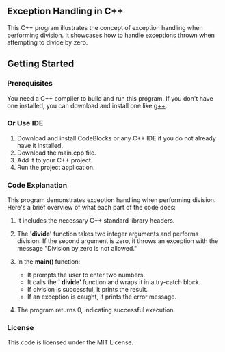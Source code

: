 ## Exception Handling in C++

This C++ program illustrates the concept of exception handling when performing division. It showcases how to handle exceptions thrown when attempting to divide by zero.

## Getting Started
### Prerequisites

You need a C++ compiler to build and run this program. If you don't have one installed, you can download and install one like [g++](https://gcc.gnu.org/).

### Or Use IDE
1. Download and install CodeBlocks or any C++ IDE if you do not already have it installed.
2. Download the main.cpp file.
3. Add it to your C++ project.
4. Run the project application.


### Code Explanation
This program demonstrates exception handling when performing division. Here's a brief overview of what each part of the code does:

1. It includes the necessary C++ standard library headers.

2. The <b>'divide'</b> function takes two integer arguments and performs division. If the second argument is zero, it throws an exception with the message "Division by zero is not allowed."

3. In the <b> main() </b> function:

    * It prompts the user to enter two numbers.
    * It calls the <b>' divide' </b> function and wraps it in a try-catch block.
    * If division is successful, it prints the result.
    * If an exception is caught, it prints the error message.
4. The program returns 0, indicating successful execution.

### License
This code is licensed under the MIT License.


